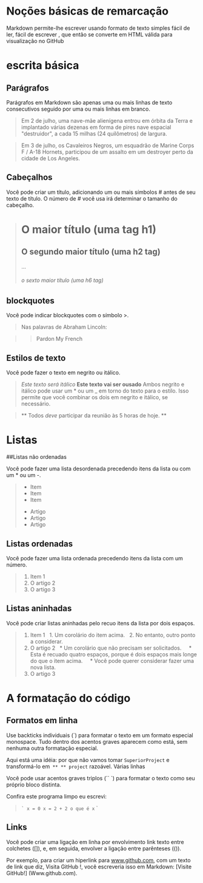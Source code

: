 # Noções básicas de remarcação

Markdown permite-lhe escrever usando formato de texto simples fácil de ler, fácil de escrever , que então se converte em HTML válida para visualização no GitHub

# escrita básica

## Parágrafos

Parágrafos em Markdown são apenas uma ou mais linhas de texto consecutivos seguido por uma ou mais linhas em branco.

>Em 2 de julho, uma nave-mãe alienígena entrou em órbita da Terra e implantado várias dezenas em forma de pires nave espacial "destruidor", a cada 15 milhas (24 quilômetros) de largura.

>Em 3 de julho, os Cavaleiros Negros, um esquadrão de Marine Corps F / A-18 Hornets, participou de um assalto em um destroyer perto da cidade de Los Angeles.

## Cabeçalhos

Você pode criar um título, adicionando um ou mais símbolos # antes de seu texto de título. O número de # você usa irá determinar o tamanho do cabeçalho.

># O maior título (uma tag h1)
>## O segundo maior título (uma h2 tag)
>...
>###### o sexto maior título (uma h6 tag)

## blockquotes

Você pode indicar blockquotes com o símbolo >.

>Nas palavras de Abraham Lincoln:

> >Pardon My French

## Estilos de texto

Você pode fazer o texto em negrito ou itálico.

>*Este texto será itálico*
>**Este texto vai ser ousado**
>Ambos negrito e itálico pode usar um * ou um _ em torno do texto para o estilo. Isso permite que você combinar os dois em negrito e itálico, se necessário.

>** Todos _deve_ participar da reunião às 5 horas de hoje. **

# Listas

##Listas não ordenadas

Você pode fazer uma lista desordenada precedendo itens da lista ou com um * ou um -.

>* Item
>* Item
>* Item
>
>- Artigo
>- Artigo
>- Artigo

## Listas ordenadas

Você pode fazer uma lista ordenada precedendo itens da lista com um número.

>1. Item 1
>2. O artigo 2
>3. O artigo 3

## Listas aninhadas

Você pode criar listas aninhadas pelo recuo itens da lista por dois espaços.

>1. Item 1
>  1. Um corolário do item acima.
>  2. No entanto, outro ponto a considerar.
>2. O artigo 2
>  * Um corolário que não precisam ser solicitados.
>    * Esta é recuado quatro espaços, porque é dois espaços mais longe do que o item acima.
>    * Você pode querer considerar fazer uma nova lista.
>3. O artigo 3

# A formatação do código

## Formatos em linha

Use backticks individuais (`) para formatar o texto em um formato especial monospace. Tudo dentro dos acentos graves aparecem como está, sem nenhuma outra formatação especial.

Aqui está uma idéia: por que não vamos tomar `SuperiorProject` e transformá-lo em` ** ** project` razoável.
Várias linhas

Você pode usar acentos graves triplos (`` `) para formatar o texto como seu próprio bloco distinta.

Confira este programa limpo eu escrevi:

>`` `
>x = 0
>x = 2 + 2
>o que é x
>`` `

## Links

Você pode criar uma ligação em linha por envolvimento link texto entre colchetes ([]), e, em seguida, envolver a ligação entre parênteses (()).

Por exemplo, para criar um hiperlink para www.github.com, com um texto de link que diz, Visita GitHub !, você escreveria isso em Markdown: [Visite GitHub!] (Www.github.com).
